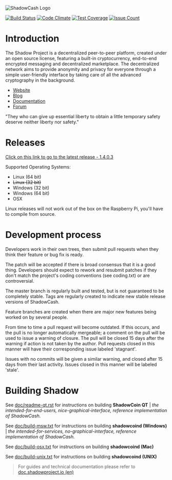 ![ShadowCash Logo](https://i.imgur.com/ovemJA3.png)

[![Build Status](https://travis-ci.org/shadowproject/shadow.svg?branch=master)](https://travis-ci.org/shadowproject/shadow) [![Code Climate](https://codeclimate.com/github/shadowproject/shadow/badges/gpa.svg)](https://codeclimate.com/github/shadowproject/shadow) [![Test Coverage](https://codeclimate.com/github/shadowproject/shadow/badges/coverage.svg)](https://codeclimate.com/github/shadowproject/shadow/coverage) [![Issue Count](https://codeclimate.com/github/shadowproject/shadow/badges/issue_count.svg)](https://codeclimate.com/github/shadowproject/shadow)

Introduction
===========================

The Shadow Project  is a decentralized peer-to-peer platform, created under an open source license, featuring a built-in cryptocurrency, end-to-end encrypted messaging and decentralized marketplace. The decentralized network aims to provide anonymity and privacy for everyone through a simple user-friendly interface by taking care of all the advanced cryptography in the background. 

* [Website](https://shadowproject.io/)
* [Blog](https://blog.shadowproject.io/)
* [Documentation](https://doc.shadowproject.io/)
* [Forum](https://talk.shadowproject.io/)

"They who can give up essential liberty to obtain a little temporary safety deserve neither liberty nor safety." 

Releases
===========================
[Click on this link to go to the latest release - 1.4.0.3](https://github.com/shadowproject/shadow/releases/latest)

Supported Operating Systems:
* Linux (64 bit)
* ~~Linux (32 bit)~~
* Windows (32 bit)
* Windows (64 bit)
* OSX 


Linux releases will not work out of the box on the Raspberry Pi, you'll have to compile from source.

Development process
===========================

Developers work in their own trees, then submit pull requests when
they think their feature or bug fix is ready.

The patch will be accepted if there is broad consensus that it is a
good thing.  Developers should expect to rework and resubmit patches
if they don't match the project's coding conventions (see coding.txt)
or are controversial.

The master branch is regularly built and tested, but is not guaranteed
to be completely stable. Tags are regularly created to indicate new
stable release versions of ShadowCash.

Feature branches are created when there are major new features being
worked on by several people.

From time to time a pull request will become outdated. If this occurs, and
the pull is no longer automatically mergeable; a comment on the pull will
be used to issue a warning of closure. The pull will be closed 15 days
after the warning if action is not taken by the author. Pull requests closed
in this manner will have their corresponding issue labeled 'stagnant'.

Issues with no commits will be given a similar warning, and closed after
15 days from their last activity. Issues closed in this manner will be 
labeled 'stale'.

Building Shadow
===========================

See [doc/readme-qt.rst](https://github.com/shadowproject/shadow/blob/master/doc/readme-qt.rst) for instructions on building **ShadowCoin QT** | *the intended-for-end-users, nice-graphical-interface, reference implementation of ShadowCash.*

See [doc/build-msw.txt](https://github.com/shadowproject/shadow/blob/master/doc/build-msw.txt) for instructions on building **shadowcoind (Windows)** | *the intended-for-services, no-graphical-interface, reference implementation of ShadowCash.*

See [doc/build-osx.txt](https://github.com/shadowproject/shadow/blob/master/doc/build-osx.txt) for instructions on building **shadowcoind (Mac)**

See [doc/build-unix.txt](https://github.com/shadowproject/shadow/blob/master/doc/build-unix.txt) for instructions on building **shadowcoind (UNIX)**


> For guides and technical documentation please refer to [doc.shadowproject.io (en)](https://shadowproject.io/en/documentation)
